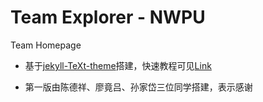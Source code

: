 # Team Explorer - NWPU

Team Homepage

- 基于[jekyll-TeXt-theme](https://github.com/kitian616/jekyll-TeXt-theme)搭建，快速教程可见[Link](https://tianqi.name/jekyll-TeXt-theme/docs/zh/quick-start)

- 第一版由陈德祥、廖竟吕、孙家岱三位同学搭建，表示感谢